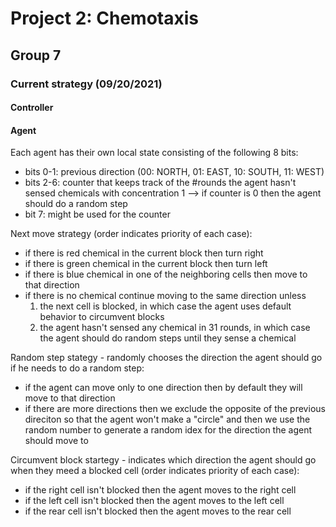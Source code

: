 # Project 2: Chemotaxis

## Group 7

### Current strategy (09/20/2021)

#### Controller




#### Agent

Each agent has their own local state consisting of the following 8 bits:
- bits 0-1: previous direction (00: NORTH, 01: EAST, 10: SOUTH, 11: WEST)
- bits 2-6: counter that keeps track of the #rounds the agent hasn't sensed chemicals with concentration 1 --> if counter is 0 then the agent should do a random step
- bit 7: might be used for the counter

Next move strategy (order indicates priority of each case):
- if there is red chemical in the current block then turn right
- if there is green chemical in the current block then turn left
- if there is blue chemical in one of the neighboring cells then move to that direction
- if there is no chemical continue moving to the same direction unless <br>
    1) the next cell is blocked, in which case the agent uses default behavior to circumvent blocks <br>
    2) the agent hasn't sensed any chemical in 31 rounds, in which case the agent should do random steps until they sense a chemical

Random step stategy - randomly chooses the direction the agent should go if he needs to do a random step:
- if the agent can move only to one direction then by default they will move to that direction
- if there are more directions then we exclude the opposite of the previous direciton so that the agent won't make a "circle" and then we use the random number to generate a random idex for the direction the agent should move to

Circumvent block startegy - indicates which direction the agent should go when they meed a blocked cell (order indicates priority of each case):
- if the right cell isn't blocked then the agent moves to the right cell
- if the left cell isn't blocked then the agent moves to the left cell
- if the rear cell isn't blocked then the agent moves to the rear cell
